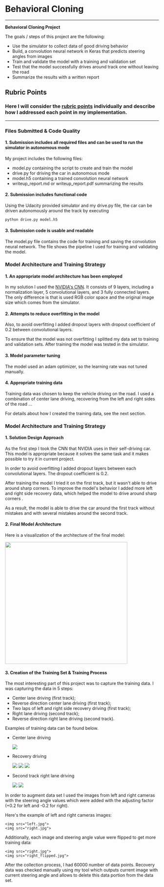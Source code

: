 # **Behavioral Cloning** 

---

**Behavioral Cloning Project**

The goals / steps of this project are the following:

* Use the simulator to collect data of good driving behavior
* Build, a convolution neural network in Keras that predicts steering angles from images
* Train and validate the model with a training and validation set
* Test that the model successfully drives around track one without leaving the road
* Summarize the results with a written report

## Rubric Points
### Here I will consider the [rubric points](https://review.udacity.com/#!/rubrics/432/view) individually and describe how I addressed each point in my implementation.  

---
### Files Submitted & Code Quality

#### 1. Submission includes all required files and can be used to run the simulator in autonomous mode

My project includes the following files:

* model.py containing the script to create and train the model
* drive.py for driving the car in autonomous mode
* model.h5 containing a trained convolution neural network 
* writeup_report.md or writeup_report.pdf summarizing the results

#### 2. Submission includes functional code
Using the Udacity provided simulator and my drive.py file, the car can be driven autonomously around the track by executing 
```sh
python drive.py model.h5
```

#### 3. Submission code is usable and readable

The model.py file contains the code for training and saving the convolution neural network. The file shows the pipeline I used for training and validating the model.

### Model Architecture and Training Strategy

#### 1. An appropriate model architecture has been employed

In my solution I used the [NVIDIA's CNN](https://devblogs.nvidia.com/deep-learning-self-driving-cars/). It consists of 9 layers, including a normalization layer, 5 convolutional layers, and 3 fully connected layers. The only difference is that is used RGB color space and the original image size which comes from the simulator.

#### 2. Attempts to reduce overfitting in the model

Also, to avoid overfitting I added dropout layers with dropout coefficient of 0.2 between convolutional layers.

To ensure that the model was not overfitting I splitted my data set to training and validation sets. After training the model was tested in the simulator.

#### 3. Model parameter tuning

The model used an adam optimizer, so the learning rate was not tuned manually.

#### 4. Appropriate training data

Training data was chosen to keep the vehicle driving on the road. I used a combination of center lane driving, recovering from the left and right sides of the road ... 

For details about how I created the training data, see the next section. 

### Model Architecture and Training Strategy

#### 1. Solution Design Approach

As the first step I took the CNN that NVIDIA uses in their self-driving car. This model is appropriate because it solves the same task and it makes possible to try it in current project.

In order to avoid overfitting I added dropout layers between each convolutional layers. The dropout coefficient is 0.2.

After training the model I tried it on the first track, but it wasn't able to drive around sharp corners. To improve the model's behavior I added more left and right side recovery data, which helped the model to drive around sharp corners .

As a result, the model is able to drive the car around the first track without mistakes and with several mistakes around the second track.

#### 2. Final Model Architecture

Here is a visualization of the architecture of the final model:

<img src="model.png" width="400px">

#### 3. Creation of the Training Set & Training Process

The most interesting part of this project was to capture the training data. I was capturing the data in 5 steps:

* Center lane driving (first track);
* Reverse direction center lane driving (first track);
* Two laps of left and right side recovery driving (first track);
* Right lane driving (second track);
* Reverse direction right lane driving (second track).

Examples of training data can be found below.

* Center lane driving

	<img src="center.jpg">

* Recovery driving

	<img src="recovery1.jpg">

	<img src="recovery2.jpg">

	<img src="recovery3.jpg">

* Second track right lane driving

	<img src="second_track_center1.jpg">

	<img src="second_track_center2.jpg">

In order to augment data set I used the images from left and right cameras with the steering angle values which were added with the adjusting factor (+0.2 for left and -0.2 for right).
 
Here's the example of left and right cameras images:

	<img src="left.jpg">
	<img src="right.jpg">

Additionally, each image and steering angle value were flipped to get more training data:

	<img src="right.jpg">
	<img src="right_flipped.jpg">

After the collection process, I had 60000 number of data points. Recovery data was checked manually using my tool which outputs current image with current steering angle and allows to delete this data portion from the data set.